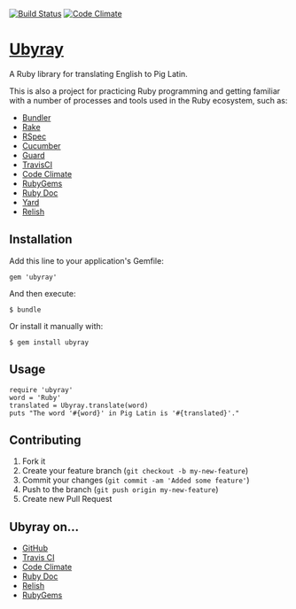 [![Build Status](https://secure.travis-ci.org/spilth/ubyray.png?branch=master)](http://travis-ci.org/spilth/ubyray) [![Code Climate](https://codeclimate.com/github/spilth/ubyray.png)](https://codeclimate.com/github/spilth/ubyray)

# [Ubyray](http://spilth.org/ubyray/)

A Ruby library for translating English to Pig Latin.

This is also a project for practicing Ruby programming and getting familiar with a number of processes and tools used in the Ruby ecosystem, such as:

- [Bundler](http://bundler.io)
- [Rake](http://rake.rubyforge.org)
- [RSpec](http://rspec.info)
- [Cucumber](http://cukes.info)
- [Guard](http://guardgem.org)
- [TravisCI](https://travis-ci.org)
- [Code Climate](https://codeclimate.com)
- [RubyGems](http://rubygems.org)
- [Ruby Doc](http://ruby-doc.org)
- [Yard](http://yardoc.org)
- [Relish](https://www.relishapp.com)

## Installation

Add this line to your application's Gemfile:

    gem 'ubyray'

And then execute:

    $ bundle

Or install it manually with:

    $ gem install ubyray

## Usage

    require 'ubyray'
    word = 'Ruby'
    translated = Ubyray.translate(word)
    puts "The word '#{word}' in Pig Latin is '#{translated}'."

## Contributing

1. Fork it
2. Create your feature branch (`git checkout -b my-new-feature`)
3. Commit your changes (`git commit -am 'Added some feature'`)
4. Push to the branch (`git push origin my-new-feature`)
5. Create new Pull Request

## Ubyray on...

- [GitHub](https://github.com/spilth/ubyray/)
- [Travis CI](https://travis-ci.org/spilth/ubyray/)
- [Code Climate](https://codeclimate.com/github/spilth/ubyray/)
- [Ruby Doc](http://www.rubydoc.org/github/spilth/ubyray)
- [Relish](http://relishapp.com/spilth/ubyray/)
- [RubyGems](https://rubygems.org/gems/ubyray/)


